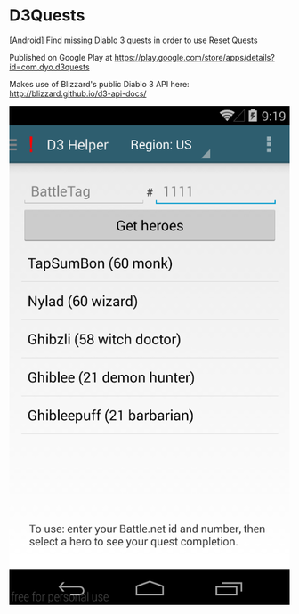 D3Quests
========

[Android] Find missing Diablo 3 quests in order to use Reset Quests

Published on Google Play at https://play.google.com/store/apps/details?id=com.dyo.d3quests

Makes use of Blizzard's public Diablo 3 API here: http://blizzard.github.io/d3-api-docs/

![](https://raw.githubusercontent.com/dyouyang/D3Quests/screenshots/v1-4/phone1.PNG)
